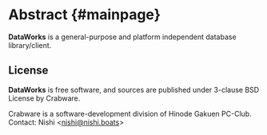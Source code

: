 # Abstract {#mainpage}

**DataWorks** is a general-purpose and platform independent database library/client.

## License

**DataWorks** is free software, and sources are published under 3-clause BSD License by Crabware.

Crabware is a software-development division of Hinode Gakuen PC-Club. Contact: Nishi &lt;nishi@nishi.boats&gt;
